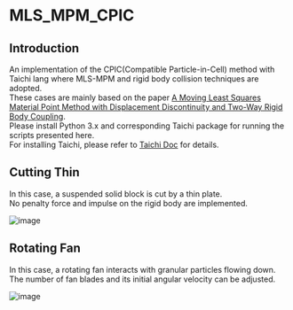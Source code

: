 # MLS_MPM_CPIC
## Introduction
An implementation of the CPIC(Compatible Particle-in-Cell) method with Taichi lang where MLS-MPM and rigid body collision techniques are adopted.  
These cases are mainly based on the paper [A Moving Least Squares Material Point Method with Displacement
Discontinuity and Two-Way Rigid Body Coupling](https://www.seas.upenn.edu/~cffjiang/research/mlsmpm/hu2018mlsmpm.pdf).  
Please install Python 3.x and corresponding Taichi package for running the scripts presented here.  
For installing Taichi, please refer to [Taichi Doc](https://taichi.readthedocs.io/en/stable/) for details.

## Cutting Thin
In this case, a suspended solid block is cut by a thin plate.  
No penalty force and impulse on the rigid body are implemented.  

![image](https://github.com/Zhijie-YU/MLS_MPM_CPIC/blob/main/figures/cut.gif)

## Rotating Fan
In this case, a rotating fan interacts with granular particles flowing down.  
The number of fan blades and its initial angular velocity can be adjusted. 

![image](https://github.com/Zhijie-YU/MLS_MPM_CPIC/blob/main/figures/fan.gif)

